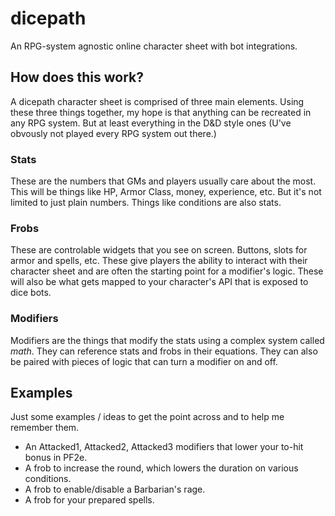 # dicepath
An RPG-system agnostic online character sheet with bot integrations.

## How does this work?
A dicepath character sheet is comprised of three main elements. Using these three things together, my hope is that anything can be recreated in any RPG system. But at least everything in the D&D style ones (U've obvously not played every RPG system out there.)

### Stats
These are the numbers that GMs and players usually care about the most. This will be things like HP, Armor Class, money, experience, etc. But it's not limited to just plain numbers. Things like conditions are also stats.

### Frobs
These are controlable widgets that you see on screen. Buttons, slots for armor and spells, etc. These give players the ability to interact with their character sheet and are often the starting point for a modifier's logic. These will also be what gets mapped to your character's API that is exposed to dice bots.

### Modifiers
Modifiers are the things that modify the stats using a complex system called *math*. They can reference stats and frobs in their equations. They can also be paired with pieces of logic that can turn a modifier on and off.

## Examples
Just some examples / ideas to get the point across and to help me remember them.

* An Attacked1, Attacked2, Attacked3 modifiers that lower your to-hit bonus in PF2e.
* A frob to increase the round, which lowers the duration on various conditions.
* A frob to enable/disable a Barbarian's rage.
* A frob for your prepared spells.